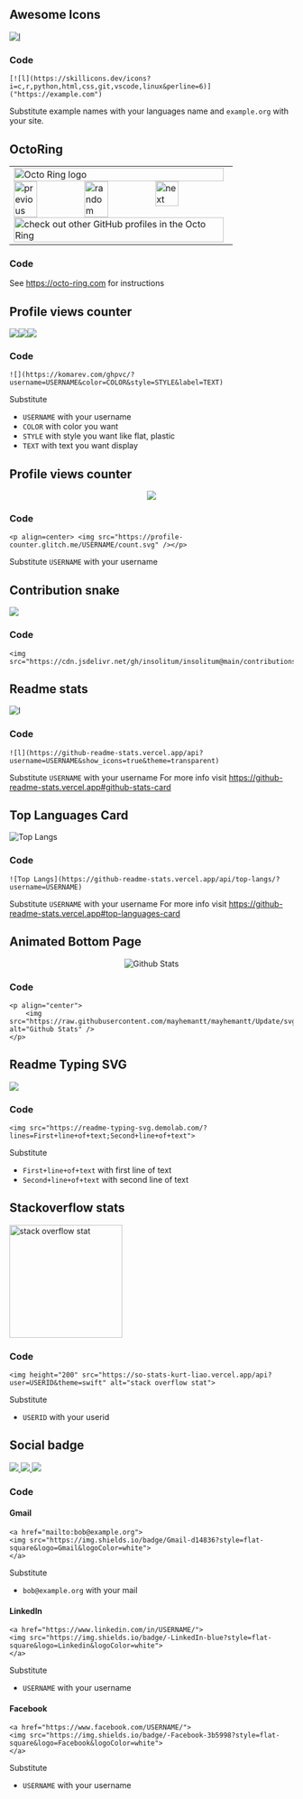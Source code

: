 ﻿## Awesome Icons
[![l](https://skillicons.dev/icons?i=c,java,git,vscode,linux&perline=6)]("#")

### Code
    [![l](https://skillicons.dev/icons?i=c,r,python,html,css,git,vscode,linux&perline=6)]("https://example.com")
Substitute example names with your languages name and `example.org` with your site.

## OctoRing
<table><tbody><tr><td><a href="https://octo-ring.com/"><img src="https://octo-ring.com/static/img/widget/top.png" width="99%" alt="Octo Ring logo" align="top"></a><br><a href="https://octo-ring.com/p/cliccato/prev"><img src="https://octo-ring.com/static/img/widget/prev.png" width="33%" alt="previous" align="top" title="previous profile"></a><a href="https://octo-ring.com/p/cliccato/random"><img src="https://octo-ring.com/static/img/widget/random.png" width="33%" alt="random" align="top" title="random profile"></a><a href="https://octo-ring.com/p/cliccato/next"><img src="https://octo-ring.com/static/img/widget/next.png" width="33%" alt="next" align="top" title="next profile"></a><br><a href="https://octo-ring.com/"><img src="https://octo-ring.com/static/img/widget/bottom.png" width="99%" alt="check out other GitHub profiles in the Octo Ring" align="top"></a></td></tr></tbody></table>

### Code
See https://octo-ring.com for instructions

## Profile views counter
![](https://komarev.com/ghpvc/?username=your-github-username&color=green&label=Text)![](https://komarev.com/ghpvc/?username=your-github-username&color=dc143c)![](https://komarev.com/ghpvc/?username=your-github-username&style=flat-square)
### Code
    ![](https://komarev.com/ghpvc/?username=USERNAME&color=COLOR&style=STYLE&label=TEXT)
Substitute
- `USERNAME` with your username
- `COLOR` with color you want
- `STYLE` with style you want like flat, plastic
- `TEXT` with text you want display


## Profile views counter
<p align=center> <img src="https://profile-counter.glitch.me/cliccato/count.svg" /></p>

### Code
    <p align=center> <img src="https://profile-counter.glitch.me/USERNAME/count.svg" /></p>
Substitute `USERNAME` with your username


## Contribution snake
<img src="https://cdn.jsdelivr.net/gh/insolitum/insolitum@main/contributions.svg">

### Code
    <img src="https://cdn.jsdelivr.net/gh/insolitum/insolitum@main/contributions.svg">


## Readme stats
![l](https://github-readme-stats.vercel.app/api?username=anuraghazra&show_icons=true&theme=transparent)

### Code
    ![l](https://github-readme-stats.vercel.app/api?username=USERNAME&show_icons=true&theme=transparent)
Substitute `USERNAME` with your username
For more info visit https://github-readme-stats.vercel.app#github-stats-card

## Top Languages Card
![Top Langs](https://github-readme-stats.vercel.app/api/top-langs/?username=anuraghazra)
### Code
    ![Top Langs](https://github-readme-stats.vercel.app/api/top-langs/?username=USERNAME)
Substitute `USERNAME` with your username
For more info visit https://github-readme-stats.vercel.app#top-languages-card

## Animated Bottom Page
<p align="center">
        <img src="https://raw.githubusercontent.com/mayhemantt/mayhemantt/Update/svg/Bottom.svg" alt="Github Stats" />
</p>

### Code
    <p align="center">
        <img src="https://raw.githubusercontent.com/mayhemantt/mayhemantt/Update/svg/Bottom.svg" alt="Github Stats" />
    </p>

## Readme Typing SVG
<img src="https://readme-typing-svg.demolab.com/?lines=First+line+of+text;Second+line+of+text">

### Code
    <img src="https://readme-typing-svg.demolab.com/?lines=First+line+of+text;Second+line+of+text">
Substitute
- `First+line+of+text` with first line of text
- `Second+line+of+text` with second line of text

## Stackoverflow stats
<img height="200" src="https://so-stats-kurt-liao.vercel.app/api?user=8212847&theme=swift" alt="stack overflow stat">

### Code
    <img height="200" src="https://so-stats-kurt-liao.vercel.app/api?user=USERID&theme=swift" alt="stack overflow stat">
Substitute
- `USERID` with your userid

## Social badge
<div>
<a href="mailto:bob@example.org">
	<img src="https://img.shields.io/badge/Gmail-d14836?style=flat-square&logo=Gmail&logoColor=white">
</a>
<a href="https://www.linkedin.com/in/microsoft/">
	<img src="https://img.shields.io/badge/-LinkedIn-blue?style=flat-square&logo=Linkedin&logoColor=white">
</a>
<a href="https://www.facebook.com/Google/">
	<img src="https://img.shields.io/badge/-Facebook-3b5998?style=flat-square&logo=Facebook&logoColor=white">
</a>
</div>

### Code
#### Gmail
    <a href="mailto:bob@example.org">
	<img src="https://img.shields.io/badge/Gmail-d14836?style=flat-square&logo=Gmail&logoColor=white">
    </a>
Substitute
- `bob@example.org` with your mail

#### LinkedIn
    <a href="https://www.linkedin.com/in/USERNAME/">
	<img src="https://img.shields.io/badge/-LinkedIn-blue?style=flat-square&logo=Linkedin&logoColor=white">
    </a>
Substitute
- `USERNAME` with your username

#### Facebook
    <a href="https://www.facebook.com/USERNAME/">
	<img src="https://img.shields.io/badge/-Facebook-3b5998?style=flat-square&logo=Facebook&logoColor=white">
    </a>
Substitute
- `USERNAME` with your username
